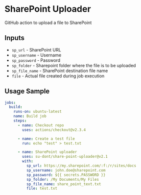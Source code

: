 # SharePoint Uploader

GitHub action to upload a file to SharePoint

## Inputs

- `sp_url` - SharePoint URL
- `sp_username` - Username
- `sp_password` - Password
- `sp_folder` - Sharepoint folder where the file is to be uploaded
- `sp_file_name` - SharePoint destination file name
- `file` - Actual file created during job execution

## Usage Sample

```yml
jobs:
  build:
    runs-on: ubuntu-latest
    name: Build job
    steps:
      - name: Checkout repo
        uses: actions/checkout@v2.3.4

      - name: Create a test file
        run: echo "test" > test.txt

      - name: SharePoint uploader
        uses: su-dont/share-point-uploader@v2.1
        with:
          sp_url: https://my.sharepoint.com/:f:/r/sites/docs
          sp_username: john.doe@sharepoint.com
          sp_password: ${{ secrets.PASSWORD }}
          sp_folder: /My Documents/My Files
          sp_file_name: share_point_text.txt
          file: test.txt
```
